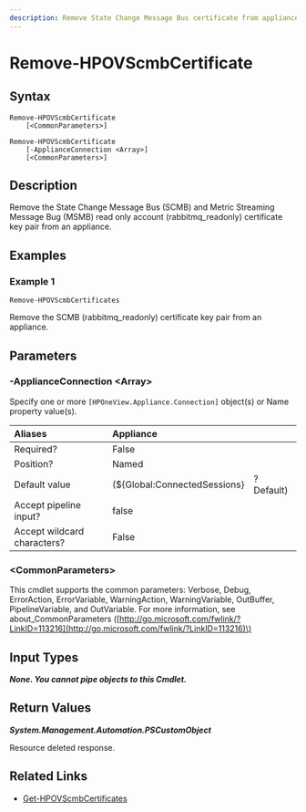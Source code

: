 ```yaml
---
description: Remove State Change Message Bus certificate from appliance.
---
```


# Remove-HPOVScmbCertificate

## Syntax

```text
Remove-HPOVScmbCertificate
    [<CommonParameters>]
```

```text
Remove-HPOVScmbCertificate
    [-ApplianceConnection <Array>]
    [<CommonParameters>]
```

## Description

Remove the State Change Message Bus \(SCMB\) and Metric Streaming Message Bug \(MSMB\) read only account \(rabbitmq\_readonly\) certificate key pair from an appliance.

## Examples

### Example 1

```text
Remove-HPOVScmbCertificates
```

Remove the SCMB \(rabbitmq\_readonly\) certificate key pair from an appliance.

## Parameters

### -ApplianceConnection &lt;Array&gt;

Specify one or more `[HPOneView.Appliance.Connection]` object\(s\) or Name property value\(s\).

| Aliases | Appliance |  |
| :--- | :--- | :--- |
| Required? | False |  |
| Position? | Named |  |
| Default value | \(${Global:ConnectedSessions} | ? Default\) |
| Accept pipeline input? | false |  |
| Accept wildcard characters? | False |  |

### &lt;CommonParameters&gt;

This cmdlet supports the common parameters: Verbose, Debug, ErrorAction, ErrorVariable, WarningAction, WarningVariable, OutBuffer, PipelineVariable, and OutVariable. For more information, see about\_CommonParameters \([http://go.microsoft.com/fwlink/?LinkID=113216](http://go.microsoft.com/fwlink/?LinkID=113216)\)

## Input Types

_**None. You cannot pipe objects to this Cmdlet.**_

## Return Values

_**System.Management.Automation.PSCustomObject**_

Resource deleted response.

## Related Links

* [Get-HPOVScmbCertificates](get-hpovscmbcertificates.md)

